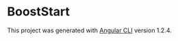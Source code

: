 # BoostStart

This project was generated with [Angular CLI](https://github.com/angular/angular-cli) version 1.2.4.